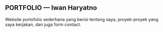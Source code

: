 ## PORTFOLIO — Iwan Haryatno
Website portofolio sederhana yang berisi tentang saya, proyek-proyek yang saya kerjakan, dan juga form contact.
